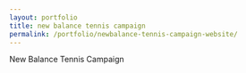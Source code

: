 ```yaml
---
layout: portfolio
title: new balance tennis campaign
permalink: /portfolio/newbalance-tennis-campaign-website/
---
```


New Balance Tennis Campaign